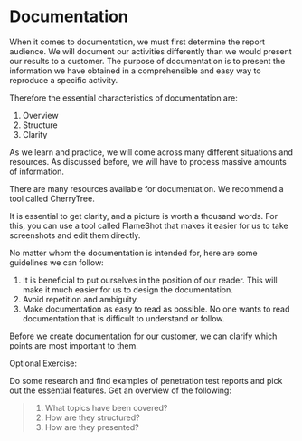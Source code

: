 # Documentation
When it comes to documentation, we must first determine the report audience. We will document our activities differently than we would present our results to a customer. The purpose of documentation is to present the information we have obtained in a comprehensible and easy way to reproduce a specific activity.

Therefore the essential characteristics of documentation are:

1. Overview
2. Structure
3. Clarity

As we learn and practice, we will come across many different situations and resources. As discussed before, we will have to process massive amounts of information.

There are many resources available for documentation. We recommend a tool called CherryTree.

It is essential to get clarity, and a picture is worth a thousand words. For this, you can use a tool called FlameShot that makes it easier for us to take screenshots and edit them directly.

No matter whom the documentation is intended for, here are some guidelines we can follow:

1. It is beneficial to put ourselves in the position of our reader. This will make it much easier for us to design the documentation.
2. Avoid repetition and ambiguity.
3. Make documentation as easy to read as possible. No one wants to read documentation that is difficult to understand or follow.

Before we create documentation for our customer, we can clarify which points are most important to them.

Optional Exercise:

Do some research and find examples of penetration test reports and pick out the essential features. Get an overview of the following:

> 1) What topics have been covered?
> 2) How are they structured?
> 3) How are they presented?
